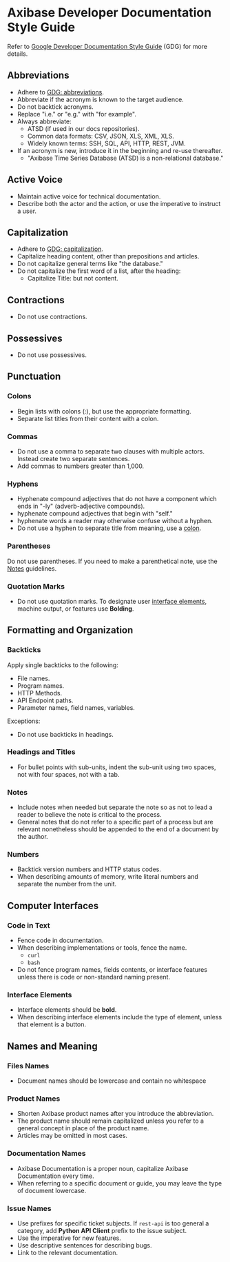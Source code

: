 # Axibase Developer Documentation Style Guide

Refer to [Google Developer Documentation Style Guide](https://developers.google.com/style/) (GDG) for more details.

## Abbreviations

* Adhere to [GDG: abbreviations](https://developers.google.com/style/abbreviations).
* Abbreviate if the acronym is known to the target audience.
* Do not backtick acronyms.
* Replace "i.e." or "e.g." with "for example".
* Always abbreviate:
  * ATSD (if used in our docs repositories).
  * Common data formats: CSV, JSON, XLS, XML, XLS.
  * Widely known terms: SSH, SQL, API, HTTP, REST, JVM.
* If an acronym is new, introduce it in the beginning and re-use thereafter.
  * "Axibase Time Series Database (ATSD) is a non-relational database."

## Active Voice

* Maintain active voice for technical documentation.
* Describe both the actor and the action, or use the imperative to instruct a user.

## Capitalization

* Adhere to [GDG: capitalization](https://developers.google.com/style/capitalization).
* Capitalize heading content, other than prepositions and articles.
* Do not capitalize general terms like "the database."
* Do not capitalize the first word of a list, after the heading:
  * Capitalize Title: but not content.

## Contractions

* Do not use contractions.

## Possessives

* Do not use possessives.

## Punctuation

### Colons

* Begin lists with colons (:), but use the appropriate formatting.
* Separate list titles from their content with a colon.

### Commas

* Do not use a comma to separate two clauses with multiple actors. Instead create two separate sentences.
* Add commas to numbers greater than 1,000.

### Hyphens

* Hyphenate compound adjectives that do not have a component which ends in "-ly" (adverb-adjective compounds).
* hyphenate compound adjectives that begin with "self."
* hyphenate words a reader may otherwise confuse without a hyphen.
* Do not use a hyphen to separate title from meaning, use a [colon](#colons).

### Parentheses

Do not use parentheses. If you need to make a parenthetical note, use the [Notes](#notes) guidelines.

### Quotation Marks

* Do not use quotation marks. To designate user [interface elements](#interface-elements), machine output, or features use **Bolding**.

## Formatting and Organization

### Backticks

Apply single backticks to the following:

* File names.
* Program names.
* HTTP Methods.
* API Endpoint paths.
* Parameter names, field names, variables.

Exceptions:

* Do not use backticks in headings.

### Headings and Titles

* For bullet points with sub-units, indent the sub-unit using two spaces, not with four spaces, not with a tab.

### Notes

* Include notes when needed but separate the note so as not to lead a reader to believe the note is critical to the process.
* General notes that do not refer to a specific part of a process but are relevant nonetheless should be appended to the end of a document by the author.

### Numbers

* Backtick version numbers and HTTP status codes.
* When describing amounts of memory, write literal numbers and separate the number from the unit.

## Computer Interfaces

### Code in Text

* Fence code in documentation.
* When describing implementations or tools, fence the name.
  * `curl`
  * `bash`
* Do not fence program names, fields contents, or interface features unless there is code or non-standard naming present.

### Interface Elements

* Interface elements should be **bold**.
* When describing interface elements include the type of element, unless that element is a button.

## Names and Meaning

### Files Names

* Document names should be lowercase and contain no whitespace

### Product Names

* Shorten Axibase product names after you introduce the abbreviation.
* The product name should remain capitalized unless you refer to a general concept in place of the product name.
* Articles may be omitted in most cases.

### Documentation Names

* Axibase Documentation is a proper noun, capitalize Axibase Documentation every time.
* When referring to a specific document or guide, you may leave the type of document lowercase.

### Issue Names

* Use prefixes for specific ticket subjects. If `rest-api` is too general a category, add **Python API Client** prefix to the issue subject.
* Use the imperative for new features.
* Use descriptive sentences for describing bugs.
* Link to the relevant documentation.

